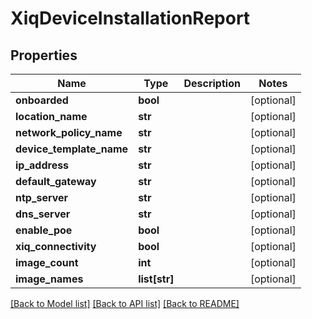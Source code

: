 # XiqDeviceInstallationReport

## Properties
Name | Type | Description | Notes
------------ | ------------- | ------------- | -------------
**onboarded** | **bool** |  | [optional] 
**location_name** | **str** |  | [optional] 
**network_policy_name** | **str** |  | [optional] 
**device_template_name** | **str** |  | [optional] 
**ip_address** | **str** |  | [optional] 
**default_gateway** | **str** |  | [optional] 
**ntp_server** | **str** |  | [optional] 
**dns_server** | **str** |  | [optional] 
**enable_poe** | **bool** |  | [optional] 
**xiq_connectivity** | **bool** |  | [optional] 
**image_count** | **int** |  | [optional] 
**image_names** | **list[str]** |  | [optional] 

[[Back to Model list]](../README.md#documentation-for-models) [[Back to API list]](../README.md#documentation-for-api-endpoints) [[Back to README]](../README.md)


